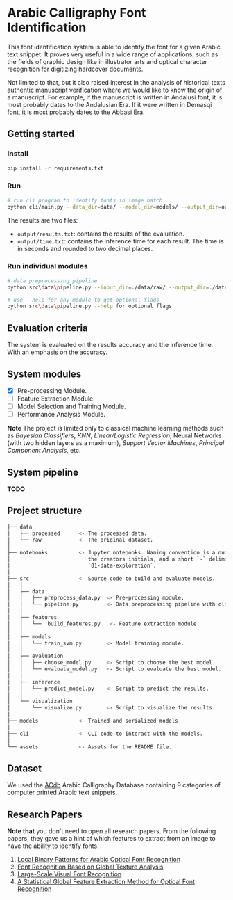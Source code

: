 # Arabic Calligraphy Font Identification

This font identification system is able to identify the font for a given Arabic text snippet.
It proves very useful in a wide range of applications, such as the fields of graphic design
like in illustrator arts and optical character recognition for digitizing hardcover documents.

Not limited to that, but it also raised interest in the analysis of historical texts authentic manuscript
verification where we would like to know the origin of a manuscript. For example, if the manuscript is written
in Andalusi font, it is most probably dates to the Andalusian Era. If it were written in Demasqi font,
it is most probably dates to the Abbasi Era.

## Getting started

### Install

```bash
pip install -r requirements.txt
```

### Run

```bash
# run cli program to identify fonts in image batch
python cli/main.py --data_dir=data/ --model_dir=models/ --output_dir=output/
```

The results are two files:

- `output/results.txt`: contains the results of the evaluation.
- `output/time.txt`: contains the inference time for each result. The time is in seconds and rounded to two decimal places.

### Run individual modules

```bash
# data preprocessing pipeline
python src\data\pipeline.py --input_dir=./data/raw/ --output_dir=./data/processed/

# use --help for any module to get optional flags
python src\data\pipeline.py --help for optional flags
```

## Evaluation criteria

The system is evaluated on the results accuracy and the inference time. With an emphasis on the accuracy.

## System modules

- [x] Pre-processing Module.
- [ ] Feature Extraction Module.
- [ ] Model Selection and Training Module.
- [ ] Performance Analysis Module.

**Note** The project is limited only to classical machine learning methods such as _Bayesian Classifiers_, _KNN_, _Linear/Logistic Regression_, Neural Networks (with two hidden layers as a maximum), _Support Vector Machines_, _Principal Component Analysis_, etc.

## System pipeline

**TODO**

## Project structure

```bash
├── data
│   ├── processed      <- The processed data.
│   └── raw            <- The original dataset.
│
├── notebooks          <- Jupyter notebooks. Naming convention is a number (for ordering),
│                         the creators initials, and a short `-` delimited description, e.g.
│                         `01-data-exploration`.
│
├── src                <- Source code to build and evaluate models.
│   │
│   ├── data
│   │   ├── preprocess_data.py  <- Pre-processing module.
│   │   └── pipeline.py         <- Data preprocessing pipeline with cli interface.
│   │
│   ├── features
│   │   └──  build_features.py   <- Feature extraction module.
│   │
│   ├── models
│   │   └── train_svm.py        <- Model training module.
│   │
│   ├── evaluation
│   │   ├── choose_model.py     <- Script to choose the best model.
│   │   └── evaluate_model.py   <- Script to evaluate the best model.
│   │
│   ├── inference
│   │   └── predict_model.py    <- Script to predict the results.
│   │
│   └── visualization
│       └── visualize.py        <- Script to visualize the results.
│
├── models             <- Trained and serialized models
│
├── cli                <- CLI code to interact with the models.
│
└── assets             <- Assets for the README file.

```

## Dataset

We used the [ACdb](https://drive.google.com/file/d/1dC7pwzT_RHL9B42H8-Nzf5Sant-86NV6/view) Arabic Calligraphy Database containing 9 categories of computer printed Arabic text snippets.

## Research Papers

**Note that** you don't need to open all research papers. From the following papers, they gave us a hint of which features to extract from an image to have the ability to identify fonts.

1. [Local Binary Patterns for Arabic Optical Font Recognition](https://www.researchgate.net/publication/286595227_Local_Binary_Patterns_for_Arabic_Optical_Font_Recognition)
2. [Font Recognition Based on Global Texture Analysis](http://www.cbsr.ia.ac.cn/publications/yzhu/Font%20Recognition%20Based%20on%20Global%20Texture%20Analysis.pdf)
3. [Large-Scale Visual Font Recognition](https://openaccess.thecvf.com/content_cvpr_2014/papers/Chen_Large-Scale_Visual_Font_2014_CVPR_paper.pdf)
4. [A Statistical Global Feature Extraction Method for Optical Font Recognition](https://link.springer.com/content/pdf/10.1007%2F978-3-642-20039-7_26.pdf)

